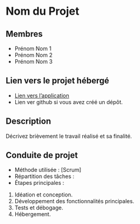 # Nom du Projet
## Membres
- Prénom Nom 1
- Prénom Nom 2
- Prénom Nom 3
## Lien vers le projet hébergé
- [Lien vers l’application](https://example.com)
- Lien ver github si vous avez créé un dépôt.
## Description
Décrivez brièvement le travail réalisé et sa finalité.
## Conduite de projet
- Méthode utilisée : [Scrum]
- Répartition des tâches :
- Étapes principales :
 1. Idéation et conception.
 2. Développement des fonctionnalités principales.
 3. Tests et débogage.
 4. Hébergement.
